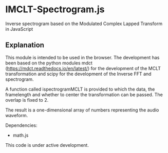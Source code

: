 # IMCLT-Spectrogram.js
Inverse spectrogram based on the Modulated Complex Lapped Transform in JavaScript

## Explanation

This module is intended to be used in the browser. The development has been based on the python modules mdct (https://mdct.readthedocs.io/en/latest/) for the development of the MCLT transformation and scipy for the development of the Inverse FFT and spectrogram.

A function called ispectrogramMCLT is provided to which the data, the framelength and whether to center the transformation can be passed. The overlap is fixed to 2.

The result is a one-dimensional array of numbers representing the audio waveform.

Dependencies:

- math.js

This code is under active development.